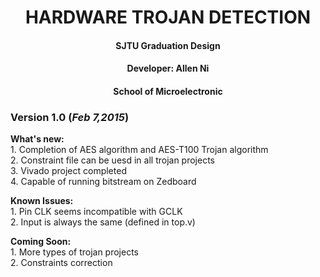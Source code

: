 # <center>HARDWARE TROJAN DETECTION</center>
#### <center>SJTU Graduation Design</center>
#### <center>Developer: Allen Ni</center>
#### <center>School of Microelectronic</center>


### Version 1.0 (*Feb 7,2015*)
**What's new:**  
    1. Completion of AES algorithm and AES-T100 Trojan algorithm  
    2. Constraint file can be uesd in all trojan projects  
    3. Vivado project completed  
    4. Capable of running bitstream on Zedboard  

**Known Issues:**  
    1. Pin CLK seems incompatible with GCLK  
    2. Input is always the same (defined in top.v)  

**Coming Soon:**  
    1. More types of trojan projects  
    2. Constraints correction  


